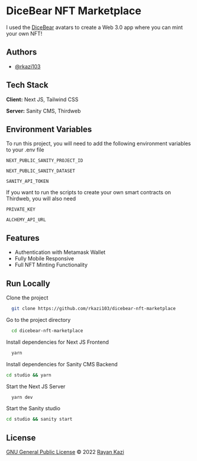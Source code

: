 
# DiceBear NFT Marketplace

I used the [DiceBear](https://avatars.dicebear.com/) avatars to create a Web 3.0 app where you can mint your own NFT!

## Authors

- [@rkazi103](https://www.github.com/rkazi103)


## Tech Stack

**Client:** Next JS, Tailwind CSS

**Server:** Sanity CMS, Thirdweb


## Environment Variables

To run this project, you will need to add the following environment variables to your .env file

`NEXT_PUBLIC_SANITY_PROJECT_ID`

`NEXT_PUBLIC_SANITY_DATASET`

`SANITY_API_TOKEN`

If you want to run the scripts to create your own smart contracts on Thirdweb, you will also need

`PRIVATE_KEY`

`ALCHEMY_API_URL`
## Features

- Authentication with Metamask Wallet
- Fully Mobile Responsive
- Full NFT Minting Functionality 


## Run Locally

Clone the project

```bash
  git clone https://github.com/rkazi103/dicebear-nft-marketplace
```

Go to the project directory

```bash
  cd dicebear-nft-marketplace
```

Install dependencies for Next JS Frontend

```bash
  yarn
```

Install dependencies for Sanity CMS Backend

```bash
cd studio && yarn
```

Start the Next JS Server

```bash
  yarn dev
```

Start the Sanity studio

```bash
cd studio && sanity start
```

## License
[GNU General Public License](https://github.com/rkazi103/ig-ui-app/blob/main/LICENSE) © 2022 [Rayan Kazi](https://github.com/rkazi103)